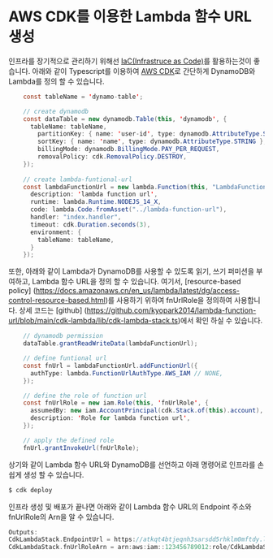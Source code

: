 # AWS CDK를 이용한 Lambda 함수 URL 생성

인프라를 장기적으로 관리하기 위해선 [IaC(Infrastruce as Code)](https://docs.aws.amazon.com/whitepapers/latest/introduction-devops-aws/infrastructure-as-code.html)를 활용하는것이 좋습니다. 아래와 같이 Typescript를 이용하여 [AWS CDK](https://docs.aws.amazon.com/whitepapers/latest/introduction-devops-aws/aws-cdk.html)로 간단하게 DynamoDB와 Lambda를 정의 할 수 있습니다.

```java
    const tableName = 'dynamo-table';

    // create dynamodb
    const dataTable = new dynamodb.Table(this, 'dynamodb', {
      tableName: tableName,
        partitionKey: { name: 'user-id', type: dynamodb.AttributeType.STRING },
        sortKey: { name: 'name', type: dynamodb.AttributeType.STRING },
        billingMode: dynamodb.BillingMode.PAY_PER_REQUEST,
        removalPolicy: cdk.RemovalPolicy.DESTROY,
    });
    
    // create lambda-funtional-url
    const lambdaFunctionUrl = new lambda.Function(this, "LambdaFunctionUrl", {
      description: 'lambda function url',
      runtime: lambda.Runtime.NODEJS_14_X, 
      code: lambda.Code.fromAsset("../lambda-function-url"), 
      handler: "index.handler", 
      timeout: cdk.Duration.seconds(3),
      environment: {
        tableName: tableName,
      }
    }); 
```

또한, 아래와 같이 Lambda가 DynamoDB를 사용할 수 있도록 읽기, 쓰기 퍼미션을 부여하고, Lambda 함수 URL을 정의 할 수 있습니다. 여기서, [resource-based policy] (https://docs.amazonaws.cn/en_us/lambda/latest/dg/access-control-resource-based.html)를 사용하기 위하여 fnUrlRole을 정의하여 사용합니다. 상세 코드는 [github] (https://github.com/kyopark2014/lambda-function-url/blob/main/cdk-lambda/lib/cdk-lambda-stack.ts)에서 확인 하실 수 있습니다.


```java
    // dynamodb permission
    dataTable.grantReadWriteData(lambdaFunctionUrl);

    // define funtional url
    const fnUrl = lambdaFunctionUrl.addFunctionUrl({
      authType: lambda.FunctionUrlAuthType.AWS_IAM // NONE,
    });

    // define the role of function url
    const fnUrlRole = new iam.Role(this, 'fnUrlRole', {
      assumedBy: new iam.AccountPrincipal(cdk.Stack.of(this).account),
      description: 'Role for lambda function url',
    });    

    // apply the defined role
    fnUrl.grantInvokeUrl(fnUrlRole);
```

상기와 같이 Lambda 함수 URL와 DynamoDB를 선언하고 아래 명령어로 인프라를 손쉽게 생성 할 수 있습니다. 

```c
$ cdk deploy
```

인프라 생성 및 배포가 끝나면 아래와 같이 Lambda 함수 URL의 Endpoint 주소와 fnUrlRole의 Arn을 알 수 있습니다.

```c
Outputs:
CdkLambdaStack.EndpointUrl = https://atkqt4btjeqnh3sarsdd5rhklm0mftdy.lambda-url.ap-northeast-2.on.aws/
CdkLambdaStack.fnUrlRoleArn = arn:aws:iam::123456789012:role/CdkLambdaStack-fnUrlRoleF3FB2EB9-1GN82O6QTTIND
```

